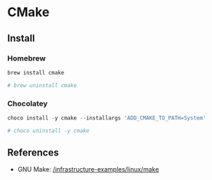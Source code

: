 # CMake

## Install

### Homebrew

```sh
brew install cmake

# brew uninstall cmake
```

### Chocolatey

```ps1
choco install -y cmake --installargs 'ADD_CMAKE_TO_PATH=System'

# choco uninstall -y cmake
```

## References

- GNU Make: [/infrastructure-examples/linux/make](/linux/make/)
